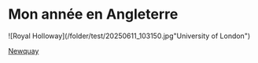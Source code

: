 # Mon année en Angleterre

![Royal Holloway](/folder/test/20250611_103150.jpg"University of London")

[Newquay](test_folder/20250611_103150)
